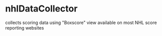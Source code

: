 nhlDataCollector
================

collects scoring data using "Boxscore" view available on most NHL score reporting websites
